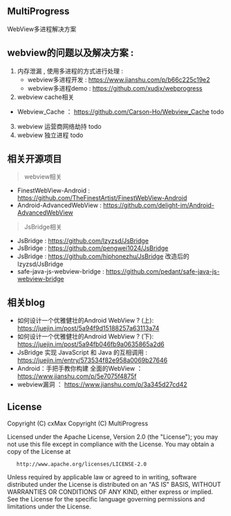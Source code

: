 ## MultiProgress
WebView多进程解决方案

## webview的问题以及解决方案 :
1. 内存泄漏 , 使用多进程的方式进行处理 :
    *  webview多进程开发 : https://www.jianshu.com/p/b66c225c19e2
    * webview多进程demo : https://github.com/xudjx/webprogress
2. webview cache相关
* Webview_Cache ： https://github.com/Carson-Ho/Webview_Cache todo
3. webview 运营商网络劫持 todo
4. webview 独立进程 todo


## 相关开源项目
> webview相关
* FinestWebView-Android : https://github.com/TheFinestArtist/FinestWebView-Android
* Android-AdvancedWebView : https://github.com/delight-im/Android-AdvancedWebView

> JsBridge相关
* JsBridge : https://github.com/lzyzsd/JsBridge
* JsBridge : https://github.com/pengwei1024/JsBridge
* JsBridge : https://github.com/hiphonezhu/JsBridge 改造后的lzyzsd/JsBridge
* safe-java-js-webview-bridge : https://github.com/pedant/safe-java-js-webview-bridge

## 相关blog
* 如何设计一个优雅健壮的Android WebView ? (上): https://juejin.im/post/5a94f9d15188257a63113a74
* 如何设计一个优雅健壮的Android WebView ? (下): https://juejin.im/post/5a94fb046fb9a0635865a2d6
* JsBridge 实现 JavaScript 和 Java 的互相调用 : https://juejin.im/entry/573534f82e958a0069b27646
* Android：手把手教你构建 全面的WebView ： https://www.jianshu.com/p/5e7075f4875f
* webview漏洞 ： https://www.jianshu.com/p/3a345d27cd42

## License
   Copyright (C) cxMax
   Copyright (C) MultiProgress

   Licensed under the Apache License, Version 2.0 (the "License");
   you may not use this file except in compliance with the License.
   You may obtain a copy of the License at

       http://www.apache.org/licenses/LICENSE-2.0

   Unless required by applicable law or agreed to in writing, software
   distributed under the License is distributed on an "AS IS" BASIS,
   WITHOUT WARRANTIES OR CONDITIONS OF ANY KIND, either express or implied.
   See the License for the specific language governing permissions and
   limitations under the License.
